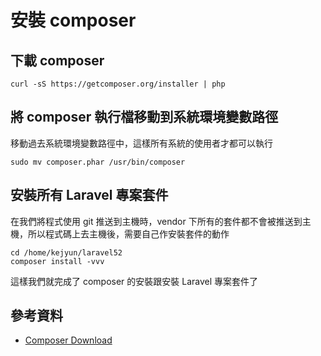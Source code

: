 # 安裝 composer

## 下載 composer

```shell
curl -sS https://getcomposer.org/installer | php
```

## 將 composer 執行檔移動到系統環境變數路徑

移動過去系統環境變數路徑中，這樣所有系統的使用者才都可以執行

```shell
sudo mv composer.phar /usr/bin/composer
```

## 安裝所有 Laravel 專案套件

在我們將程式使用 git 推送到主機時，vendor 下所有的套件都不會被推送到主機，所以程式碼上去主機後，需要自己作安裝套件的動作

```shell
cd /home/kejyun/laravel52
composer install -vvv
```

這樣我們就完成了 composer 的安裝跟安裝 Laravel 專案套件了

## 參考資料
* [Composer Download](https://getcomposer.org/download/)